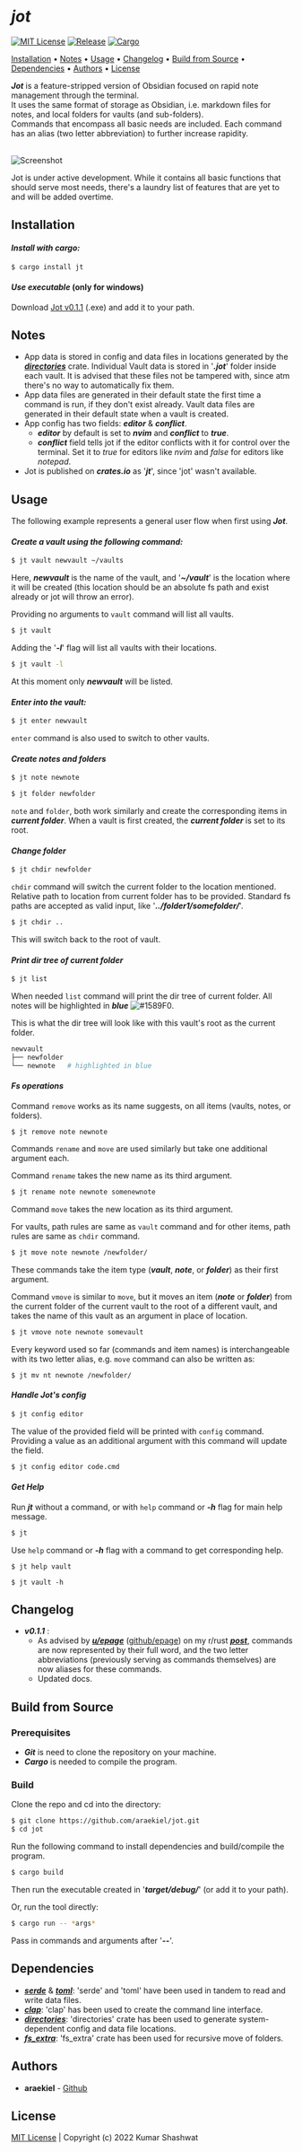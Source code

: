 # *jot*

<a href="LICENSE"><img alt="MIT License" src="https://img.shields.io/apm/l/atomic-design-ui.svg?"></a>
<a href="https://github.com/araekiel/jot/releases/tag/v0.1.q"><img alt="Release" src="https://img.shields.io/badge/release-v0.1.1-red"></a>
<a href="https://crates.io/crates/jt"><img alt="Cargo" src="https://img.shields.io/badge/cargo-jt-blue"></a>

<p>
  <a href="#installation">Installation</a> •
  <a href="#notes">Notes</a> •
  <a href="#usage">Usage</a> •
  <a href="#changelog">Changelog</a> •
  <a href="#build-from-source">Build from Source</a> •
  <a href="#dependencies">Dependencies</a> •
  <a href="#authors">Authors</a> •
  <a href="#license">License</a>
</p>

***Jot*** is a feature-stripped version of Obsidian focused on rapid note management through the terminal.
<br>
It uses the same format of storage as Obsidian, i.e. markdown files for notes, and local folders for vaults (and sub-folders).
<br>
Commands that encompass all basic needs are included. Each command has an alias (two letter abbreviation) to further increase rapidity. 

<br>

<img alt="Screenshot" src="assets/imgs/jot.png"/>

<br>

Jot is under active development. While it contains all basic functions that should serve most needs, there's a laundry list of features that are yet to and will be added overtime.   

## Installation

#### ***Install with cargo:***

```bash
$ cargo install jt
```

#### ***Use executable*** (only for windows)

Download [Jot v0.1.1](https://github.com/araekiel/jot/releases/download/v0.1.1/jt.exe) (.exe) and add it to your path.

## Notes

- App data is stored in config and data files in locations generated by the [***directories***](https://crates.io/crates/directories) crate. Individual Vault data is stored in '***.jot***' folder inside each vault. It is advised that these files not be tampered with, since atm there's no way to automatically fix them.
- App data files are generated in their default state the first time a command is run, if they don't exist already. Vault data files are generated in their default state when a vault is created.
- App config has two fields: ***editor*** & ***conflict***.
    - ***editor*** by default is set to ***nvim*** and ***conflict*** to ***true***.
    - ***conflict*** field tells jot if the editor conflicts with it for control over the terminal. Set it to *true* for editors like *nvim* and *false* for editors like *notepad*.
- Jot is published on ***crates.io*** as '***jt***', since 'jot' wasn't available.

## Usage

The following example represents a general user flow when first using ***Jot***.

#### ***Create a vault using the following command:***

```bash
$ jt vault newvault ~/vaults 
```

Here, ***newvault*** is the name of the vault, and '***~/vault***' is the location where it will be created (this location should be an absolute fs path and exist already or jot will throw an error).

Providing no arguments to `vault` command will list all vaults.

```bash
$ jt vault
```

Adding the '***-l***' flag will list all vaults with their locations. 

```bash
$ jt vault -l
```

At this moment only ***newvault*** will be listed.

#### ***Enter into the vault:***

```bash
$ jt enter newvault
```

`enter` command is also used to switch to other vaults.

#### ***Create notes and folders***

```bash
$ jt note newnote
```

```bash
$ jt folder newfolder
```

`note` and `folder`, both work similarly and create the corresponding items in ***current folder***. When a vault is first created, the ***current folder*** is set to its root.

#### ***Change folder***

```bash
$ jt chdir newfolder
```

`chdir` command will switch the current folder to the location mentioned. 
<br>
Relative path to location from current folder has to be provided. Standard fs paths are accepted as valid input, like '***../folder1/somefolder/***'.

```bash
$ jt chdir ..
```

This will switch back to the root of vault.

#### ***Print dir tree of current folder***

```bash
$ jt list
```

When needed `list` command will print the dir tree of current folder.
All notes will be highlighted in ***blue*** ![#1589F0](https://via.placeholder.com/15/1589F0/1589F0.png).

This is what the dir tree will look like with this vault's root as the current folder.

```bash
newvault
├── newfolder                      
└── newnote   # highlighted in blue
```

#### ***Fs operations***

Command `remove`  works as its name suggests, on all items (vaults, notes, or folders).

```
$ jt remove note newnote 
```

Commands `rename` and `move` are used similarly but take one additional argument each.

Command `rename` takes the new name as its third argument.

```bash
$ jt rename note newnote somenewnote
```

Command `move` takes the new location as its third argument.

For vaults, path rules are same as `vault` command and for other items, path rules are same as `chdir` command.

```bash
$ jt move note newnote /newfolder/
```

These commands take the item type (***vault***, ***note***, or ***folder***) as their first argument.

Command `vmove` is similar to `move`, but it moves an item (***note*** or ***folder***) from the current folder of the current vault to the root of a different vault, and takes the name of this vault as an argument in place of location.

```bash
$ jt vmove note newnote somevault 
```

Every keyword used so far (commands and item names) is interchangeable with its two letter alias, e.g. `move` command can also be written as:

```
$ jt mv nt newnote /newfolder/
```

#### ***Handle Jot's config***

```bash
$ jt config editor
```

The value of the provided field will be printed with `config` command. Providing a value as an additional argument with this command will update the field. 

```bash
$ jt config editor code.cmd
```

#### ***Get Help***

Run ***jt*** without a command, or with `help` command or ***-h*** flag for main help message.   

```bash
$ jt
```

Use `help` command or ***-h*** flag with a command to get corresponding help.

```
$ jt help vault
```

```
$ jt vault -h
```

## Changelog  

- ***v0.1.1*** :
  - As advised by [***u/epage***](https://www.reddit.com/user/epage/) ([github/epage](https://github.com/epage)) on my r/rust [***post***](https://www.reddit.com/r/rust/comments/xebk9j/i_am_working_on_a_cli_alternative_for_obsidian/), commands are now represented by their full word, and the two letter abbreviations (previously serving as commands themselves) are now aliases for these commands.
  - Updated docs.

## Build from Source

### Prerequisites

- ***Git*** is need to clone the repository on your machine.
- ***Cargo*** is needed to compile the program.

### Build

Clone the repo and cd into the directory: 

```bash
$ git clone https://github.com/araekiel/jot.git
$ cd jot
```

Run the following command to install dependencies and build/compile the program. 

```bash
$ cargo build 
```

Then run the executable created in '***target/debug/***' (or add it to your path).

Or, run the tool directly:

```bash
$ cargo run -- *args*
```

Pass in commands and arguments after '***--***'.

## Dependencies

- [***serde***]() & [***toml***](): 'serde' and 'toml' have been used in tandem to read and write data files. 
- [***clap***](): 'clap' has been used to create the command line interface.
- [***directories***](): 'directories' crate has been used to generate system-dependent config and data file locations.
- [***fs_extra***](): 'fs_extra' crate has been used for recursive move of folders.

## Authors

- **araekiel** - [Github](https://github.com/araekiel)

## License

[MIT License](https://github.com/araekiel/jot/blob/main/LICENSE) | Copyright (c) 2022 Kumar Shashwat
